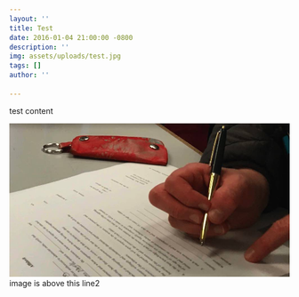 ```yaml
---
layout: ''
title: Test
date: 2016-01-04 21:00:00 -0800
description: ''
img: assets/uploads/test.jpg
tags: []
author: ''

---
```

test content

![](assets/uploads/test.jpg)image is above this line2